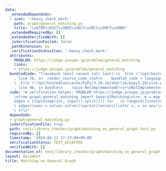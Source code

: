 ```yaml
---
data:
  _extendedDependsOn:
  - icon: ':heavy_check_mark:'
    path: graph/general_matching.py
    title: "\u6700\u5927\u30DE\u30C3\u30C1\u30F3\u30B0"
  _extendedRequiredBy: []
  _extendedVerifiedWith: []
  _isVerificationFailed: false
  _pathExtension: py
  _verificationStatusIcon: ':heavy_check_mark:'
  attributes:
    PROBLEM: https://judge.yosupo.jp/problem/general_matching
    links:
    - https://judge.yosupo.jp/problem/general_matching
  bundledCode: "Traceback (most recent call last):\n  File \"/opt/hostedtoolcache/PyPy/3.10.14/x64/lib/pypy3.10/site-packages/onlinejudge_verify/documentation/build.py\"\
    , line 76, in _render_source_code_stat\n    bundled_code = language.bundle(\n\
    \  File \"/opt/hostedtoolcache/PyPy/3.10.14/x64/lib/pypy3.10/site-packages/onlinejudge_verify/languages/python.py\"\
    , line 96, in bundle\n    raise NotImplementedError\nNotImplementedError\n"
  code: "# verification-helper: PROBLEM https://judge.yosupo.jp/problem/general_matching\n\
    \nfrom graph.general_matching import GeneralMatching\n\nn, m = map(int, input().split())\n\
    edges = [tuple(map(int, input().split())) for _ in range(m)]\nsolver = GeneralMatching(n,\
    \ edges)\nans = solver.solve()\nprint(len(ans))\nfor u, v in ans:\n    print(u,\
    \ v)\n"
  dependsOn:
  - graph/general_matching.py
  isVerificationFile: true
  path: test/library_checker/graph/matching_on_general_graph.test.py
  requiredBy: []
  timestamp: '2024-06-12 17:23:04+09:00'
  verificationStatus: TEST_ACCEPTED
  verifiedWith: []
documentation_of: test/library_checker/graph/matching_on_general_graph.test.py
layout: document
title: Matching on General Graph
---
```


